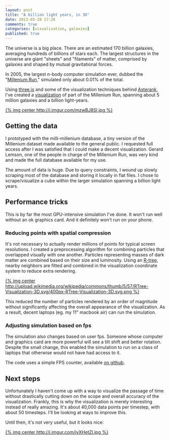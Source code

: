 ```yaml
---
layout: post
title: "A billion light years, in 3D"
date: 2013-05-28 17:28
comments: true
categories: [visualization, galaxies]
published: true
---
```


The universe is a big place.  There are an estimated 170 billion galaxies, averaging hundreds of billions of stars each.  The largest structures in the universe are giant "sheets" and "filaments" of matter, comprised by galaxies and shaped by mutual gravitational forces.

In 2005, the largest n-body computer simulation ever, dubbed the "[Millenium Run](http://en.wikipedia.org/wiki/Millennium_Run)," simulated only about 0.01% of the total.

Using [three.js](http://threejs.org) and some of the visualization techniques behind [Asterank](http://asterank.com), I've created a [visualization](http://www.asterank.com/galaxies) of part of the Millenium Run, spanning about 5 million galaxies and a billion light-years.

[{% img center http://i.imgur.com/mzwBJ8Sl.jpg %}](http://www.asterank.com/galaxies)

<!-- more -->

## Getting the data

I prototyped with the milli-millenium database, a tiny version of the Millenium dataset made available to the general public.  I requested full access after I was satisfied that I could make a decent visualization.  Gerard Lemson, one of the people in charge of the Millenium Run, was very kind and made the full database available for my use.

The amount of data is huge.  Due to query constraints, I wound up slowly scraping most of the database and storing it locally in flat files.  I chose to scrape/visualize a cube within the larger simulation spanning a billion light years.

## Performance tricks

This is by far the most GPU-intensive simulation I've done.  It won't run well without an ok graphics card.  And it definitely won't run on your phone.

### Reducing points with spatial compression

It's not necessary to actually render millions of points for typical screen resolutions. I created a preprocessing algorithm for combining particles that overlapped visually with one another.  Particles representing masses of dark matter are combined based on their size and luminosity.  Using an [R-tree](http://en.wikipedia.org/wiki/R-tree), nearby neighbors are fitted and combined in the visualization coordinate system to reduce extra rendering.

[{% img center http://upload.wikimedia.org/wikipedia/commons/thumb/5/57/RTree-Visualization-3D.svg/400px-RTree-Visualization-3D.svg.png  %}](http://en.wikipedia.org/wiki/R-tree)

This reduced the number of particles rendered by an order of magnitude without significantly affecting the overall appearance of the visualization.  As a result, decent laptops (eg. my 11" macbook air) can run the simulation.

### Adjusting simulation based on fps

The simulation also changes based on user fps.  Someone whose computer and graphics card are more powerful will see a tilt shift and better rotation.  Despite the small change, this enabled the simulation to run on a class of laptops that otherwise would not have had access to it.

The code uses a simple FPS counter, available [on github](https://github.com/typpo/millenium-viz/blob/master/web/fps.js).

## Next steps

Unfortunately I haven't come up with a way to visualize the passage of time without drastically cutting down on the scope and overall accuracy of the visualization.  Frankly, this is why the visualization is merely interesting instead of really amazing.  It's about 40,000 data points per timestep, with about 50 timesteps.  I'll be looking at ways to improve this.

Until then, it's not very useful, but it looks nice:

[{% img center http://i.imgur.com/jvXHetZl.jpg %}](http://www.asterank.com/galaxies)
